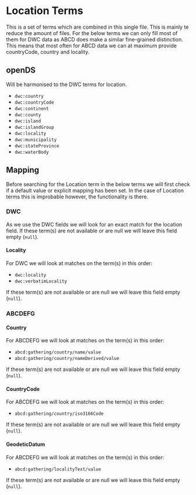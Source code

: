 # Location Terms

This is a set of terms which are combined in this single file.
This is mainly te reduce the amount of files.
For the below terms we can only fill most of them for DWC data as ABCD does make a similar fine-grained distinction.
This means that most often for ABCD data we can at maximum provide countryCode, country and locality.

## openDS
Will be harmonised to the DWC terms for location.
- `dwc:country`
- `dwc:countryCode`
- `dwc:continent`
- `dwc:county`
- `dwc:island`
- `dwc:islandGroup`
- `dwc:locality`
- `dwc:municipality`
- `dwc:stateProvince`
- `dwc:waterBody`

## Mapping
Before searching for the Location term in the below terms we will first check if a default value or explicit mapping has been set.
In the case of Location terms this is improbable however, the functionality is there.

### DWC
As we use the DWC fields we will look for an exact match for the location field.
If these term(s) are not available or are null we will leave this field empty (`null`).

#### Locality
For DWC we will look at matches on the term(s) in this order:
- `dwc:locality`
- `dwc:verbatimLocality`

If these term(s) are not available or are null we will leave this field empty (`null`).
 
### ABCDEFG

#### Country
For ABCDEFG we will look at matches on the term(s) in this order:
- `abcd:gathering/country/name/value`
- `abcd:gathering/country/nameDerived/value`

If these term(s) are not available or are null we will leave this field empty (`null`).

#### CountryCode
For ABCDEFG we will look at matches on the term(s) in this order:
- `abcd:gathering/country/iso3166Code`

If these term(s) are not available or are null we will leave this field empty (`null`).

#### GeodeticDatum
For ABCDEFG we will look at matches on the term(s) in this order:
- `abcd:gathering/localityText/value`

If these term(s) are not available or are null we will leave this field empty (`null`).